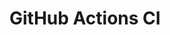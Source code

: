 # GitHub Actions CI

















































































































































































































































































































































































































































































































































































































































































































































































































































































































































































































































































































































































































































































































































































































































































































































































































































































































































































































































































































































































































































































































































































































































































































































































































































































































































































































































































































































































































































































































































































































































































































































































































































































































































































































































































































































